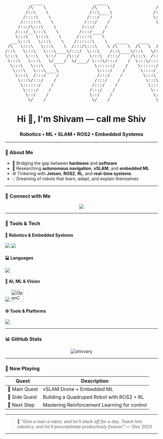 
<pre align="center">
          _____                    _____                    _____                    _____          
         /\    \                  /\    \                  /\    \                  /\    \         
        /::\    \                /::\____\                /::\    \                /::\____\        
       /::::\    \              /:::/    /                \:::\    \              /:::/    /        
      /::::::\    \            /:::/    /                  \:::\    \            /:::/    /         
     /:::/\:::\    \          /:::/    /                    \:::\    \          /:::/    /          
    /:::/__\:::\    \        /:::/____/                      \:::\    \        /:::/____/           
    \:::\   \:::\    \      /::::\    \                      /::::\    \       |::|    |            
  ___\:::\   \:::\    \    /::::::\    \   _____    ____    /::::::\    \      |::|    |     _____  
 /\   \:::\   \:::\    \  /:::/\:::\    \ /\    \  /\   \  /:::/\:::\    \     |::|    |    /\    \ 
/::\   \:::\   \:::\____\/:::/  \:::\    /::\____\/::\   \/:::/  \:::\____\    |::|    |   /::\____\
\:::\   \:::\   \::/    /\::/    \:::\  /:::/    /\:::\  /:::/    \::/    /    |::|    |  /:::/    /
 \:::\   \:::\   \/____/  \/____/ \:::\/:::/    /  \:::\/:::/    / \/____/     |::|    | /:::/    / 
  \:::\   \:::\    \               \::::::/    /    \::::::/    /              |::|____|/:::/    /  
   \:::\   \:::\____\               \::::/    /      \::::/____/               |:::::::::::/    /   
    \:::\  /:::/    /               /:::/    /        \:::\    \               \::::::::::/____/    
     \:::\/:::/    /               /:::/    /          \:::\    \               ~~~~~~~~~~          
      \::::::/    /               /:::/    /            \:::\    \                                  
       \::::/    /               /:::/    /              \:::\____\                                 
        \::/    /                \::/    /                \::/    /                                 
         \/____/                  \/____/                  \/____/                                  
</pre>                                                     

<h1 align="center">Hi 👋, I'm Shivam — call me Shiv</h1>
<h3 align="center">Robotics • ML • SLAM • ROS2 • Embedded Systems</h3>

---

### 🌟 About Me

- 🤖 Bridging the gap between **hardware** and **software**
- 🔬 Researching **autonomous navigation**, **vSLAM**, and **embedded ML**
- ⚙️ Tinkering with **Jetson**, **ROS2**, **RL**, and **real-time systems**
- 💡 Dreaming of robots that learn, adapt, and explain themselves

---

### 🔗 Connect with Me

<p align="center">
  <a href="mailto:shiv.vary@gmail.com">
    <img src="https://img.shields.io/badge/Gmail-D14836?style=flat&logo=gmail&logoColor=white" />
  </a>
</p>

---

### 🧰 Tools & Tech

#### 🤖 Robotics & Embedded Systems
<p align="left">
  <img src="https://skillicons.dev/icons?i=arduino&theme=dark" />
  <img src="https://skillicons.dev/icons?i=ros&theme=dark"/>
</p>

#### 💻 Languages
<p align="left">
  <img src="https://skillicons.dev/icons?i=python,cpp,c,ts,js&theme=dark" />
</p>

#### 🧠 AI, ML & Vision
<p align="left">
  <img src="https://skillicons.dev/icons?i=pytorch,tensorflow&theme=dark" />
  <img src="https://www.vectorlogo.zone/logos/opencv/opencv-icon.svg" width="40" alt="OpenCV" />
</p>

#### ⚙️ Tools & Platforms
<p align="left">
  <img src="https://skillicons.dev/icons?i=docker,linux,git,figma,gcp&theme=dark" />
</p>

---

### 📊 GitHub Stats

<p align="center">
  <img src="https://github-readme-stats.vercel.app/api/top-langs?username=shivvary&show_icons=true&locale=en&layout=compact" alt="shivvary" />
</p>

---

### 🧭 Now Playing

| Quest        | Description                                  |
|--------------|----------------------------------------------|
| 🚀 Main Quest | vSLAM Drone + Embedded ML                    |
| 🔧 Side Quest | Building a Quadruped Robot with ROS2 + RL    |
| 🎯 Next Step  | Mastering Reinforcement Learning for control |

---
 
> 🤖 *"Give a man a robot, and he’ll slack off for a day. Teach him robotics, and he’ll procrastinate productively forever."* — Shiv 2023

---
